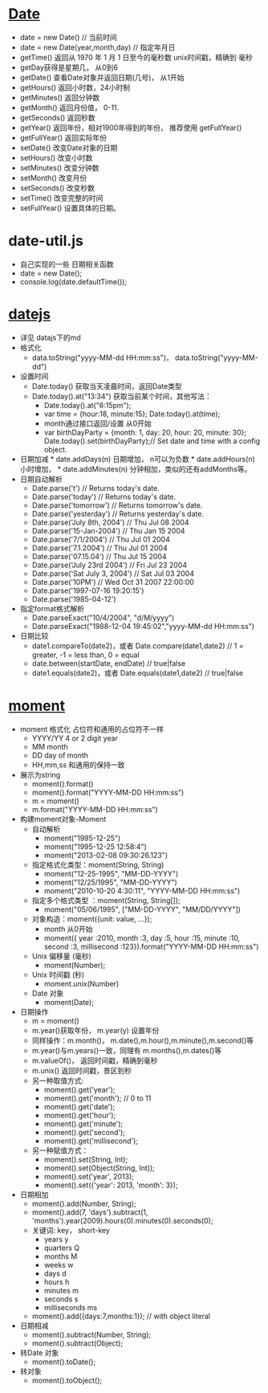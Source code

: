 # [Date](http://www.runoob.com/js/js-obj-date.html)
* date = new Date() // 当前时间
* date = new Date(year,month,day)  // 指定年月日
* getTime() 返回从 1970 年 1 月 1 日至今的毫秒数   unix时间戳，精确到 毫秒
* getDay获得是星期几， 从0到6
* getDate() 查看Date对象并返回日期(几号)， 从1开始
* getHours() 返回小时数，24小时制
* getMinutes() 返回分钟数
* getMonth() 返回月份值， 0-11.
* getSeconds() 返回秒数
* getYear() 返回年份，相对1900年得到的年份， 推荐使用 getFullYear()
* getFullYear() 返回实际年份
* setDate() 改变Date对象的日期
* setHours() 改变小时数
* setMinutes() 改变分钟数
* setMonth() 改变月份
* setSeconds() 改变秒数
* setTime() 改变完整的时间
* setFullYear() 设置具体的日期。

# date-util.js
* 自己实现的一些 日期相关函数
* date = new Date();
* console.log(date.defaultTime());


# [datejs](https://github.com/datejs/Datejs)
* 详见 datajs下的md
* 格式化
    * data.toString("yyyy-MM-dd HH:mm:ss")， data.toString("yyyy-MM-dd")
* 设置时间
    * Date.today() 获取当天凌晨时间，返回Date类型
    * Date.today().at("13:34") 获取当前某个时间，其他写法：
        * Date.today().at("6:15pm");
        * var time = {hour:18, minute:15}; Date.today().at(time);
        * month通过接口返回/设置 从0开始
        * var birthDayParty = {month: 1, day: 20, hour: 20, minute: 30};
          Date.today().set(birthDayParty);// Set date and time with a config object.
* 日期加减
      * date.addDays(n) 日期增加， n可以为负数
      * date.addHours(n) 小时增加，
      * date.addMinutes(n) 分钟相加，类似的还有addMonths等。
* 日期自动解析
    * Date.parse('t')                 // Returns today's date.
    * Date.parse('today')             // Returns today's date.
    * Date.parse('tomorrow')          // Returns tomorrow's date.
    * Date.parse('yesterday')         // Returns yesterday's date.
    * Date.parse('July 8th, 2004')    // Thu Jul 08 2004
    * Date.parse('15-Jan-2004')       // Thu Jan 15 2004
    * Date.parse('7/1/2004')          // Thu Jul 01 2004
    * Date.parse('7.1.2004')          // Thu Jul 01 2004
    * Date.parse('07.15.04')          // Thu Jul 15 2004
    * Date.parse('July 23rd 2004')    // Fri Jul 23 2004
    * Date.parse('Sat July 3, 2004')  // Sat Jul 03 2004
    * Date.parse('10PM')              // Wed Oct 31 2007 22:00:00
    * Date.parse('1997-07-16 19:20:15')
    * Date.parse('1985-04-12')
* 指定format格式解析
    * Date.parseExact("10/4/2004", "d/M/yyyy")
    * Date.parseExact("1988-12-04 19:45:02","yyyy-MM-dd HH:mm:ss")
* 日期比较
    * date1.compareTo(date2)，或者 Date.compare(date1,date2)  // 1 = greater, -1 = less than, 0 = equal
    * date.between(startDate, endDate)                   // true|false
    * date1.equals(date2)，或者 Date.equals(date1,date2)    // true|false


# [moment](http://momentjs.cn/docs/)
* moment 格式化 占位符和通用的占位符不一样
    * YYYY/YY	4 or 2 digit year
    * MM  month
    * DD day of month
    * HH,mm,ss 和通用的保持一致
* 展示为string
    * moment().format()
    * moment().format("YYYY-MM-DD HH:mm:ss")
    * m = moment()
    * m.format("YYYY-MM-DD HH:mm:ss")
* 构建moment对象-Moment
    * 自动解析
        * moment("1995-12-25")
        * moment("1995-12-25 12:58:4")
        * moment("2013-02-08 09:30:26.123")
    * 指定格式化类型：moment(String, String)
        * moment("12-25-1995", "MM-DD-YYYY")
        * moment("12/25/1995", "MM-DD-YYYY")
        * moment("2010-10-20 4:30:11", "YYYY-MM-DD HH:mm:ss")
    * 指定多个格式类型 ：moment(String, String[]);
        * moment("05/06/1995", ["MM-DD-YYYY", "MM/DD/YYYY"])
    * 对象构造：moment({unit: value, ...});
        * month 从0开始
        * moment({ year :2010, month :3, day :5, hour :15, minute :10, second :3, millisecond :123}).format("YYYY-MM-DD HH:mm:ss")
    * Unix 偏移量 (毫秒)
        * moment(Number);
    * Unix 时间戳 (秒)
        * moment.unix(Number)
    * Date 对象
        * moment(Date);
* 日期操作
    * m = moment()
    * m.year()获取年份， m.year(y) 设置年份
    * 同样操作：m.month()， m.date(),m.hour(),m.minute(),m.second()等
    * m.year()与m.years()一致，同理有 m.months(),m.dates()等
    * m.valueOf()， 返回时间戳，精确到毫秒
    * m.unix()   返回时间戳，景区到秒
    * 另一种取值方式:
        * moment().get('year');
        * moment().get('month');  // 0 to 11
        * moment().get('date');
        * moment().get('hour');
        * moment().get('minute');
        * moment().get('second');
        * moment().get('millisecond');
    * 另一种赋值方式：
        * moment().set(String, Int);
        * moment().set(Object(String, Int));
        * moment().set('year', 2013);
        * moment().set({'year': 2013, 'month': 3});
* 日期相加
    * moment().add(Number, String);
    * moment().add(7, 'days').subtract(1, 'months').year(2009).hours(0).minutes(0).seconds(0);
    *  关键词: key， short-key
        *  years	y
        *  quarters	Q
        *  months	M
        *  weeks	w
        *  days	d
        *  hours	h
        *  minutes	m
        *  seconds	s
        *  milliseconds	ms
    * moment().add({days:7,months:1}); // with object literal
* 日期相减
    * moment().subtract(Number, String);
    * moment().subtract(Object);
* 转Date 对象
    * moment().toDate();
* 转对象
    * moment().toObject();

